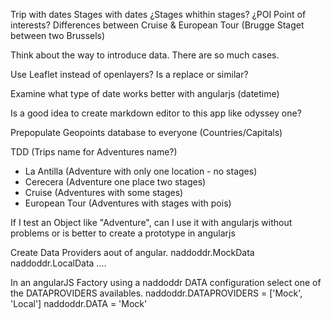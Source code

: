 Trip with dates
Stages with dates
¿Stages whithin stages? ¿POI Point of interests?
Differences between Cruise & European Tour (Brugge Staget between two Brussels)

Think about the way to introduce data. There are so much cases.

Use Leaflet instead of openlayers? Is a replace or similar?

Examine what type of date works better with angularjs (datetime)

Is a good idea to create markdown editor to this app like odyssey one?

Prepopulate Geopoints database to everyone (Countries/Capitals)

TDD (Trips name for  Adventures name?)
- La Antilla (Adventure with only one location - no stages)
- Cerecera (Adventure one place two stages)
- Cruise (Adventures with some stages)
- European Tour (Adventures with stages with pois)

If I test an Object like "Adventure", can I use it with angularjs without problems or is better to create a prototype in angularjs

Create Data Providers aout of angular.
naddoddr.MockData
naddoddr.LocalData
....

In an angularJS Factory using a naddoddr DATA configuration select one of the DATAPROVIDERS availables.
naddoddr.DATAPROVIDERS = ['Mock', 'Local']
naddoddr.DATA = 'Mock'
